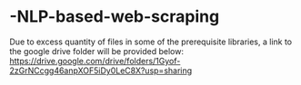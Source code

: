 # -NLP-based-web-scraping
Due to excess quantity of files in some of the prerequisite libraries, a link to the google drive folder will be provided below:
https://drive.google.com/drive/folders/1Gyof-2zGrNCcgg46anpXOF5iDy0LeC8X?usp=sharing
